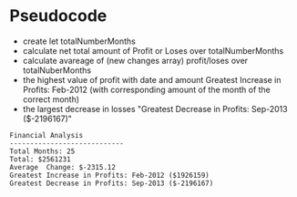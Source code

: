 # Pseudocode

- create let totalNumberMonths
- calculate net total amount of Profit or Loses over totalNumberMonths
- calculate avareage of (new changes array) profit/loses over totalNuberMonths
- the highest value of profit with date  and amount 
    Greatest Increase in Profits: Feb-2012 (with corresponding amount of the month of the correct month)
- the largest decrease in losses 
    "Greatest Decrease in Profits: Sep-2013 ($-2196167)"


```text
Financial Analysis
----------------------------
Total Months: 25
Total: $2561231
Average  Change: $-2315.12
Greatest Increase in Profits: Feb-2012 ($1926159)
Greatest Decrease in Profits: Sep-2013 ($-2196167)
```









